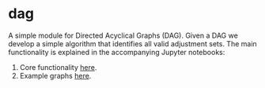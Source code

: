 # dag

A simple module for Directed Acyclical Graphs (DAG). Given a DAG we develop a simple algorithm that identifies all valid adjustment sets. The main functionality is explained in the accompanying Jupyter notebooks:

1. Core functionality [here](causal_graphs_in_action.ipynb).
2. Example graphs [here](examples.ipynb).
